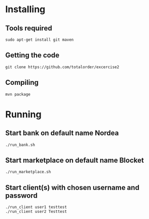 # Installing
## Tools required
```
sudo apt-get install git maven
```
 
## Getting the code
```
git clone https://github.com/totalorder/excercise2
```

## Compiling
```
mvn package
```

# Running

## Start bank on default name Nordea
```
./run_bank.sh
```

## Start marketplace on default name Blocket
```
./run_marketplace.sh
```
## Start client(s) with chosen username and password
```
./run_client user1 testtest
./run_client user2 Testtest
```
